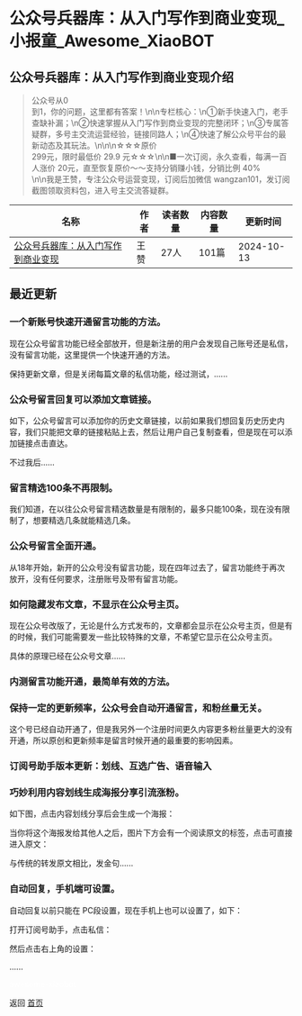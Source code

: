 # 公众号兵器库：从入门写作到商业变现_小报童_Awesome_XiaoBOT

## 公众号兵器库：从入门写作到商业变现介绍
> 公众号从0  
到1，你的问题，这里都有答案！\n\n专栏核心：\n①新手快速入门，老手查缺补漏；\n②快速掌握从入门写作到商业变现的完整闭环；\n③专属答疑群，多号主交流运营经验，链接同路人；\n④快速了解公众号平台的最新动态及其玩法。\n\n\n☆☆☆原价  
299元，限时最低价 29.9 元☆☆☆\n\n■一次订阅，永久查看，每满一百人涨价 20元，直至恢复原价～～支持分销赚小钱，分销比例 40%  
\n\n我是王赞，专注公众号运营变现，订阅后加微信 wangzan101，发订阅截图领取资料包，进入号主交流答疑群。  
  


|名称|作者|读者数量|内容数量|更新时间|
|---|---|---|---|---|
|[公众号兵器库：从入门写作到商业变现](https://xiaobot.net/p/MinstrelWang?refer=0b133df9-27dc-423b-8101-639049001c13)|王赞|27人|101篇|2024-10-13|

## 最近更新
### 一个新账号快速开通留言功能的方法。

现在公众号留言功能已经全部放开，但是新注册的用户会发现自己账号还是私信，没有留言功能，这里提供一个快速开通的方法。

保持更新文章，但是关闭每篇文章的私信功能，经过测试，......

### 公众号留言回复可以添加文章链接。

如下，公众号留言可以添加你的历史文章链接，以前如果我们想回复历史历史内容，我们只能把文章的链接粘贴上去，然后让用户自己复制查看，但是现在可以添加链接点击直达。

不过我后......

### 留言精选100条不再限制。

我们知道，在以往公众号留言精选数量是有限制的，最多只能100条，现在没有限制了，想要精选几条就能精选几条。

### 公众号留言全面开通。

从18年开始，新开的公众号没有留言功能，现在四年过去了，留言功能终于再次放开，没有任何要求，注册账号及带有留言功能。

### 如何隐藏发布文章，不显示在公众号主页。

现在公众号改版了，无论是什么方式发布的，文章都会显示在公众号主页，但是有的时候，我们可能需要发一些比较特殊的文章，不希望它显示在公众号主页。

具体的原理已经在公众号文章......

### 内测留言功能开通，最简单有效的方法。

### 保持一定的更新频率，公众号会自动开通留言，和粉丝量无关。

这个号已经自动开通了，但是我另外一个注册时间更久内容更多粉丝量更大的没有开通，所以原创和更新频率是留言时候开通的最重要的影响因素。

### 订阅号助手版本更新：划线、互选广告、语音输入

### 巧妙利用内容划线生成海报分享引流涨粉。

如下图，点击内容划线分享后会生成一个海报：

当你将这个海报发给其他人之后，图片下方会有一个阅读原文的标签，点击可直接进入原文：

与传统的转发原文相比，发金句......

### 自动回复，手机端可设置。

自动回复以前只能在 PC段设置，现在手机上也可以设置了，如下：

打开订阅号助手，点击私信：

然后点击右上角的设置：

......


<a href="https://github.com/Reno9527/awesome-xiaobot" style="color: white; text-decoration: none;">awesome-xiaobot</a>

返回 [首页](../README.md)
